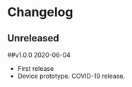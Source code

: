 # Changelog

## Unreleased

##v1.0.0 2020-06-04

- First release
- Device prototype. COVID-19 release.
